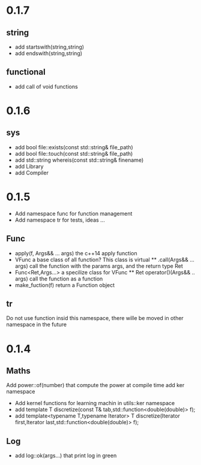 0.1.7
=====

string
------

* add startswith(string,string)
* add endswith(string,string)


functional
----------

* add call of void functions


0.1.6
=====

sys
---

* add bool file::exists(const std::string& file_path)
* add bool file::touch(const std::string& file_path)
* add std::string whereis(const std::string& finename)
* add Library
* add Compiler


0.1.5
=====

* Add namespace func for function management
* Add namespace tr for tests, ideas ...

Func
----

* apply(f, Args&& ... args) the c++14 apply function
* VFunc a base class of all function? This class is virtual
** .call<Ret>(Args&& ... args) call the function with the params args, and the return type Ret
* Func<Ret,Args...> a specilize class for VFunc
** Ret operator()(Args&& .. args) call the function as a function
* make_fuction(f) return a Function object

tr
--

Do not use function insid this namespace, there wille be moved in other namespace in the future

0.1.4
=====

Maths
----

Add power<N>::of(number) that compute the power at compile time
add ker namespace

* Add kernel functions for learning machin in utils::ker namespace
* add template<typename T> T discretize(const T& tab,std::function<double(double)> f);
* add template<typename T,typename Iterator> T discretize(Iterator first,Iterator last,std::function<double(double)> f);

Log
---

* add log::ok(args...) that print log in green


